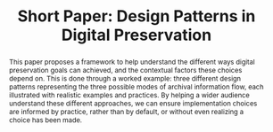 ---
abstract: 'This paper proposes a framework to help understand the different ways digital
  preservation goals can achieved, and the contextual factors these choices depend
  on. This is done through a worked example: three different design patterns representing
  the three possible modes of archival information flow, each illustrated with realistic
  examples and practices. By helping a wider audience understand these different approaches,
  we can ensure implementation choices are informed by practice, rather than by default,
  or without even realizing a choice has been made.'
creators:
- Jackson, Andrew
date: null
document_url: https://az659834.vo.msecnd.net/eventsairwesteuprod/production-inconference-public/d5a7d702d51c4375b24bc8a83b6f9be4
grand_parent: iPRES
institutions:
- The British Library
keywords:
- oais
- design patterns
- risk management
landing_page_url: null
language: eng
layout: publication
license: CC-BY 4.0 International
notes_url: null
parent: iPRES 2022
publication_type: short paper
size: null
slides_url: null
source_name: iPRES
stream_url: null
title: 'Short Paper: Design Patterns in Digital Preservation'
year: 2022
---